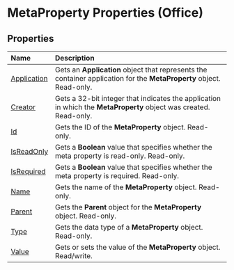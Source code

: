 
# MetaProperty Properties (Office)

## Properties



|**Name**|**Description**|
|:-----|:-----|
| [Application](470b8214-30e9-acc2-a077-cb9b24608aab.md)|Gets an  **Application** object that represents the container application for the **MetaProperty** object. Read-only.|
| [Creator](703b19cc-1201-39d6-2ca8-e3b1fb4b8c8d.md)|Gets a 32-bit integer that indicates the application in which the  **MetaProperty** object was created. Read-only.|
| [Id](cc77757e-f1c1-60e8-76b8-a776b98e0eb8.md)|Gets the ID of the  **MetaProperty** object. Read-only.|
| [IsReadOnly](433dd92f-7791-7fe9-db2a-b290992175b5.md)|Gets a  **Boolean** value that specifies whether the meta property is read-only. Read-only.|
| [IsRequired](a48204c3-9176-db22-8373-2bf705e50c22.md)|Gets a  **Boolean** value that specifies whether the meta property is required. Read-only.|
| [Name](c93e92bb-6375-cd58-6d0a-2c20b7ec0ebd.md)|Gets the name of the  **MetaProperty** object. Read-only.|
| [Parent](788b8f52-d8f5-d1cd-9a96-192a30b80d80.md)|Gets the  **Parent** object for the **MetaProperty** object. Read-only.|
| [Type](67164e25-bcc6-0eeb-937b-1900a30cf25b.md)|Gets the data type of a  **MetaProperty** object. Read-only.|
| [Value](45f6674d-d142-0c37-d3e7-5548a584f373.md)|Gets or sets the value of the  **MetaProperty** object. Read/write.|
